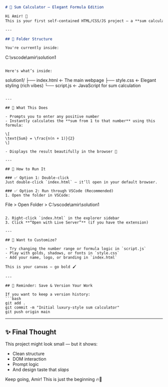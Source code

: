 ```markdown
# 💼 Sum Calculator – Elegant Formula Edition

Hi Amir! 👋  
This is your first self-contained HTML/CSS/JS project — a **sum calculator** that looks like it was made by a luxury fintech startup 💸✨

---

## 📁 Folder Structure

You're currently inside:
```

C:\vscode\amir\solution1

```

Here's what’s inside:

```

solution1/
├── index.html ← The main webpage
├── style.css ← Elegant styling (rich vibes)
└── script.js ← JavaScript for sum calculation

```

---

## 🧮 What This Does

- Prompts you to enter any positive number
- Instantly calculates the **sum from 1 to that number** using this formula:

\[
\text{Sum} = \frac{n(n + 1)}{2}
\]

- Displays the result beautifully in the browser 🧠

---

## 🚀 How to Run It

### ✅ Option 1: Double-click
Just double-click `index.html` — it’ll open in your default browser.

### ✅ Option 2: Run through VSCode (Recommended)
1. Open the folder in VSCode:
```

File > Open Folder > C:\vscode\amir\solution1

````

2. Right-click `index.html` in the explorer sidebar
3. Click **“Open with Live Server”** (if you have the extension)

---

## 🎨 Want to Customize?

- Try changing the number range or formula logic in `script.js`
- Play with golds, shadows, or fonts in `style.css`
- Add your name, logo, or branding in `index.html`

This is your canvas — go bold 🖌️

---

## 💾 Reminder: Save & Version Your Work

If you want to keep a version history:
```bash
git add .
git commit -m "Initial luxury-style sum calculator"
git push origin main
````

---

## ✨ Final Thought

This project might look small — but it shows:

- Clean structure
- DOM interaction
- Prompt logic
- And design taste that _slaps_

Keep going, Amir! This is just the beginning 🔥👑

```

```
